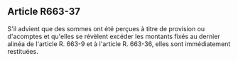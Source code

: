 Article R663-37
----
S'il advient que des sommes ont été perçues à titre de provision ou d'acomptes
et qu'elles se révèlent excéder les montants fixés au dernier alinéa de
l'article R. 663-9 et à l'article R. 663-36, elles sont immédiatement
restituées.
